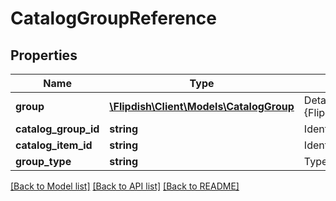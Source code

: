 # CatalogGroupReference

## Properties
Name | Type | Description | Notes
------------ | ------------- | ------------- | -------------
**group** | [**\Flipdish\\Client\Models\CatalogGroup**](CatalogGroup.md) | Details of the referenced {Flipdish.PublicModels.V1.Catalog.Items.CatalogItem} | [optional] 
**catalog_group_id** | **string** | Identifier of the ProductId to use as SubProduct | 
**catalog_item_id** | **string** | Identifier of the ProductId to use as SubProduct | [optional] 
**group_type** | **string** | Type of the SupProduct | 

[[Back to Model list]](../README.md#documentation-for-models) [[Back to API list]](../README.md#documentation-for-api-endpoints) [[Back to README]](../README.md)


